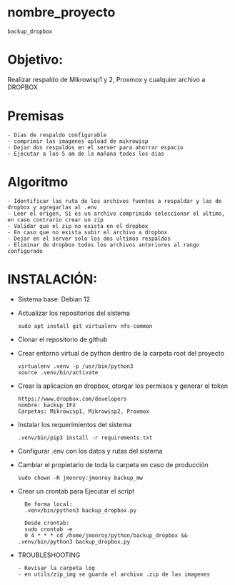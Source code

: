 # nombre_proyecto
    backup_dropbox

# Objetivo:
Realizar respaldo de Mikrowisp1 y 2, Proxmox y cualquier archivo a DROPBOX

# Premisas
    - Dias de respaldo configurable
    - comprimir las imagenes upload de mikrowisp
    - Dejar dos respaldos en el server para ahorrar espacio
    - Ejecutar a las 5 am de la mañana todos los dias

# Algoritmo
    - Identificar las ruta de los archivos fuentes a respaldar y las de dropbox y agregarlas al .env
    - Leer el origen, Si es un archivo comprimido seleccionar el ultimo, en caso contrario crear un zip
    - Validar que el zip no exista en el dropbox 
    - En caso que no exista subir el archivo a dropbox
    - Dejar en el server solo los dos ultimos respaldos
    - Eliminar de dropbox todos los archivos anteriores al rango configurado

# INSTALACIÓN:
- Sistema base: Debian 12
- Actualizar los repositorios del sistema

      sudo apt install git virtualenv nfs-common

- Clonar el repositorio de github
- Crear entorno virtual de python dentro de la carpeta root del proyecto

      virtualenv .venv -p /usr/bin/python3
      source .venv/bin/activate
- Crear la aplicacion en dropbox, otorgar los permisos y generar el token

      https://www.dropbox.com/developers
      nombre: backup_IFX
      Carpetas: Mikrowisp1, Mikrowisp2, Proxmox 

- Instalar los requerimientos del sistema

      .venv/bin/pip3 install -r requirements.txt

- Configurar .env con los datos y rutas del sistema

- Cambiar el propietario de toda la carpeta en caso de producción

      sudo chown -R jmonroy:jmonroy backup_mw
- Crear un crontab para Ejecutar el script
      
        De forma local: 
        .venv/bin/python3 backup_dropbox.py
        
        Desde crontab:
        sudo crontab -e
        0 4 * * * cd /home/jmonroy/python/backup_dropbox && .venv/bin/python3 backup_dropbox.py 

- TROUBLESHOOTING

      - Revisar la carpeta log
      - en utils/zip_img se guarda el archivo .zip de las imagenes 
        
